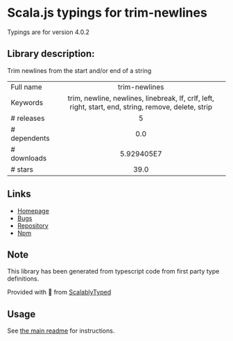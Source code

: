 
# Scala.js typings for trim-newlines

Typings are for version 4.0.2

## Library description:
Trim newlines from the start and/or end of a string

|                    |                 |
| ------------------ | :-------------: |
| Full name          | trim-newlines |
| Keywords           | trim, newline, newlines, linebreak, lf, crlf, left, right, start, end, string, remove, delete, strip |
| # releases         | 5 |
| # dependents       | 0.0 |
| # downloads        | 5.929405E7 |
| # stars            | 39.0 |

## Links
- [Homepage](https://github.com/sindresorhus/trim-newlines#readme)
- [Bugs](https://github.com/sindresorhus/trim-newlines/issues)
- [Repository](https://github.com/sindresorhus/trim-newlines)
- [Npm](https://www.npmjs.com/package/trim-newlines)
    


## Note
This library has been generated from typescript code from first party type definitions.

Provided with :purple_heart: from [ScalablyTyped](https://github.com/oyvindberg/ScalablyTyped)

## Usage
See [the main readme](../../readme.md) for instructions.


